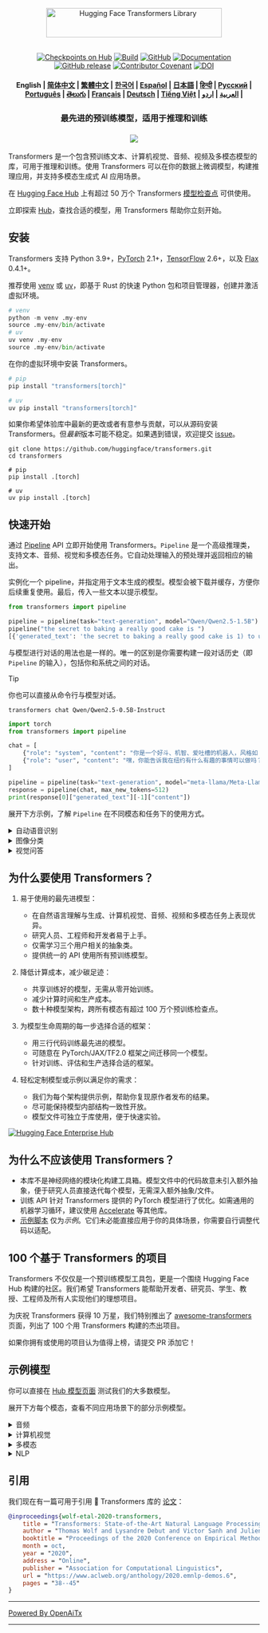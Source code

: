 <!---
Copyright 2020 The HuggingFace Team. All rights reserved.

Licensed under the Apache License, Version 2.0 (the "License");
you may not use this file except in compliance with the License.
You may obtain a copy of the License at

    http://www.apache.org/licenses/LICENSE-2.0

Unless required by applicable law or agreed to in writing, software
distributed under the License is distributed on an "AS IS" BASIS,
WITHOUT WARRANTIES OR CONDITIONS OF ANY KIND, either express or implied.
See the License for the specific language governing permissions and
limitations under the License.
-->

<p align="center">
  <picture>
    <source media="(prefers-color-scheme: dark)" srcset="https://huggingface.co/datasets/huggingface/documentation-images/raw/main/transformers-logo-dark.svg">
    <source media="(prefers-color-scheme: light)" srcset="https://huggingface.co/datasets/huggingface/documentation-images/raw/main/transformers-logo-light.svg">
    <img alt="Hugging Face Transformers Library" src="https://huggingface.co/datasets/huggingface/documentation-images/raw/main/transformers-logo-light.svg" width="352" height="59" style="max-width: 100%;">
  </picture>
  <br/>
  <br/>
</p>

<p align="center">
    <a href="https://huggingface.com/models"><img alt="Checkpoints on Hub" src="https://img.shields.io/endpoint?url=https://huggingface.co/api/shields/models&color=brightgreen"></a>
    <a href="https://circleci.com/gh/huggingface/transformers"><img alt="Build" src="https://img.shields.io/circleci/build/github/huggingface/transformers/main"></a>
    <a href="https://github.com/huggingface/transformers/blob/main/LICENSE"><img alt="GitHub" src="https://img.shields.io/github/license/huggingface/transformers.svg?color=blue"></a>
    <a href="https://huggingface.co/docs/transformers/index"><img alt="Documentation" src="https://img.shields.io/website/http/huggingface.co/docs/transformers/index.svg?down_color=red&down_message=offline&up_message=online"></a>
    <a href="https://github.com/huggingface/transformers/releases"><img alt="GitHub release" src="https://img.shields.io/github/release/huggingface/transformers.svg"></a>
    <a href="https://github.com/huggingface/transformers/blob/main/CODE_OF_CONDUCT.md"><img alt="Contributor Covenant" src="https://img.shields.io/badge/Contributor%20Covenant-v2.0%20adopted-ff69b4.svg"></a>
    <a href="https://zenodo.org/badge/latestdoi/155220641"><img src="https://zenodo.org/badge/155220641.svg" alt="DOI"></a>
</p>

<h4 align="center">
    <p>
        <b>English</b> |
        <a href="https://github.com/huggingface/transformers/blob/main/i18n/README_zh-hans.md">简体中文</a> |
        <a href="https://github.com/huggingface/transformers/blob/main/i18n/README_zh-hant.md">繁體中文</a> |
        <a href="https://github.com/huggingface/transformers/blob/main/i18n/README_ko.md">한국어</a> |
        <a href="https://github.com/huggingface/transformers/blob/main/i18n/README_es.md">Español</a> |
        <a href="https://github.com/huggingface/transformers/blob/main/i18n/README_ja.md">日本語</a> |
        <a href="https://github.com/huggingface/transformers/blob/main/i18n/README_hd.md">हिन्दी</a> |
        <a href="https://github.com/huggingface/transformers/blob/main/i18n/README_ru.md">Русский</a> |
        <a href="https://github.com/huggingface/transformers/blob/main/i18n/README_pt-br.md">Рortuguês</a> |
        <a href="https://github.com/huggingface/transformers/blob/main/i18n/README_te.md">తెలుగు</a> |
        <a href="https://github.com/huggingface/transformers/blob/main/i18n/README_fr.md">Français</a> |
        <a href="https://github.com/huggingface/transformers/blob/main/i18n/README_de.md">Deutsch</a> |
        <a href="https://github.com/huggingface/transformers/blob/main/i18n/README_vi.md">Tiếng Việt</a> |
        <a href="https://github.com/huggingface/transformers/blob/main/i18n/README_ar.md">العربية</a> |
        <a href="https://github.com/huggingface/transformers/blob/main/i18n/README_ur.md">اردو</a> |
    </p>
</h4>

<h3 align="center">
    <p>最先进的预训练模型，适用于推理和训练</p>
</h3>

<h3 align="center">
    <a href="https://hf.co/course"><img src="https://huggingface.co/datasets/huggingface/documentation-images/resolve/main/course_banner.png"></a>
</h3>

Transformers 是一个包含预训练文本、计算机视觉、音频、视频及多模态模型的库，可用于推理和训练。使用 Transformers 可以在你的数据上微调模型，构建推理应用，并支持多模态生成式 AI 应用场景。

在 [Hugging Face Hub](https://huggingface.com/models) 上有超过 50 万个 Transformers [模型检查点](https://huggingface.co/models?library=transformers&sort=trending) 可供使用。

立即探索 [Hub](https://huggingface.com/)，查找合适的模型，用 Transformers 帮助你立刻开始。

## 安装

Transformers 支持 Python 3.9+，[PyTorch](https://pytorch.org/get-started/locally/) 2.1+，[TensorFlow](https://www.tensorflow.org/install/pip) 2.6+，以及 [Flax](https://flax.readthedocs.io/en/latest/) 0.4.1+。

推荐使用 [venv](https://docs.python.org/3/library/venv.html) 或 [uv](https://docs.astral.sh/uv/)，即基于 Rust 的快速 Python 包和项目管理器，创建并激活虚拟环境。

```py
# venv
python -m venv .my-env
source .my-env/bin/activate
# uv
uv venv .my-env
source .my-env/bin/activate
```

在你的虚拟环境中安装 Transformers。

```py
# pip
pip install "transformers[torch]"

# uv
uv pip install "transformers[torch]"
```

如果你希望体验库中最新的更改或者有意参与贡献，可以从源码安装 Transformers。但*最新*版本可能不稳定。如果遇到错误，欢迎提交 [issue](https://github.com/huggingface/transformers/issues)。

```shell
git clone https://github.com/huggingface/transformers.git
cd transformers

# pip
pip install .[torch]

# uv
uv pip install .[torch]
```

## 快速开始

通过 [Pipeline](https://huggingface.co/docs/transformers/pipeline_tutorial) API 立即开始使用 Transformers。`Pipeline` 是一个高级推理类，支持文本、音频、视觉和多模态任务。它自动处理输入的预处理并返回相应的输出。

实例化一个 pipeline，并指定用于文本生成的模型。模型会被下载并缓存，方便你后续重复使用。最后，传入一些文本以提示模型。

```py
from transformers import pipeline

pipeline = pipeline(task="text-generation", model="Qwen/Qwen2.5-1.5B")
pipeline("the secret to baking a really good cake is ")
[{'generated_text': 'the secret to baking a really good cake is 1) to use the right ingredients and 2) to follow the recipe exactly. the recipe for the cake is as follows: 1 cup of sugar, 1 cup of flour, 1 cup of milk, 1 cup of butter, 1 cup of eggs, 1 cup of chocolate chips. if you want to make 2 cakes, how much sugar do you need? To make 2 cakes, you will need 2 cups of sugar.'}]
```

与模型进行对话的用法也是一样的。唯一的区别是你需要构建一段对话历史（即 `Pipeline` 的输入），包括你和系统之间的对话。

> [!TIP]
> 你也可以直接从命令行与模型对话。
> ```shell
> transformers chat Qwen/Qwen2.5-0.5B-Instruct
> ```

```py
import torch
from transformers import pipeline

chat = [
    {"role": "system", "content": "你是一个好斗、机智、爱吐槽的机器人，风格如 1986 年好莱坞电影中的形象。"},
    {"role": "user", "content": "嘿，你能告诉我在纽约有什么有趣的事情可以做吗？"}
]

pipeline = pipeline(task="text-generation", model="meta-llama/Meta-Llama-3-8B-Instruct", torch_dtype=torch.bfloat16, device_map="auto")
response = pipeline(chat, max_new_tokens=512)
print(response[0]["generated_text"][-1]["content"])
```

展开下方示例，了解 `Pipeline` 在不同模态和任务下的使用方式。

<details>
<summary>自动语音识别</summary>

```py
from transformers import pipeline

pipeline = pipeline(task="automatic-speech-recognition", model="openai/whisper-large-v3")
pipeline("https://huggingface.co/datasets/Narsil/asr_dummy/resolve/main/mlk.flac")
{'text': ' I have a dream that one day this nation will rise up and live out the true meaning of its creed.'}
```

</details>

<details>
<summary>图像分类</summary>

<h3 align="center">
    <a><img src="https://huggingface.co/datasets/Narsil/image_dummy/raw/main/parrots.png"></a>
</h3>

```py
from transformers import pipeline

pipeline = pipeline(task="image-classification", model="facebook/dinov2-small-imagenet1k-1-layer")
pipeline("https://huggingface.co/datasets/Narsil/image_dummy/raw/main/parrots.png")
[{'label': 'macaw', 'score': 0.997848391532898},
 {'label': 'sulphur-crested cockatoo, Kakatoe galerita, Cacatua galerita',
  'score': 0.0016551691805943847},
 {'label': 'lorikeet', 'score': 0.00018523589824326336},
 {'label': 'African grey, African gray, Psittacus erithacus',
  'score': 7.85409429227002e-05},
 {'label': 'quail', 'score': 5.502637941390276e-05}]
```

</details>

<details>
<summary>视觉问答</summary>


<h3 align="center">
    <a><img src="https://huggingface.co/datasets/huggingface/documentation-images/resolve/main/transformers/tasks/idefics-few-shot.jpg"></a>
</h3>

```py
from transformers import pipeline

pipeline = pipeline(task="visual-question-answering", model="Salesforce/blip-vqa-base")
pipeline(
    image="https://huggingface.co/datasets/huggingface/documentation-images/resolve/main/transformers/tasks/idefics-few-shot.jpg",
    question="图片里是什么？",
)
[{'answer': 'statue of liberty'}]
```

</details>

## 为什么要使用 Transformers？

1. 易于使用的最先进模型：
    - 在自然语言理解与生成、计算机视觉、音频、视频和多模态任务上表现优异。
    - 研究人员、工程师和开发者易于上手。
    - 仅需学习三个用户相关的抽象类。
    - 提供统一的 API 使用所有预训练模型。

1. 降低计算成本，减少碳足迹：
    - 共享训练好的模型，无需从零开始训练。
    - 减少计算时间和生产成本。
    - 数十种模型架构，跨所有模态有超过 100 万个预训练检查点。

1. 为模型生命周期的每一步选择合适的框架：
    - 用三行代码训练最先进的模型。
    - 可随意在 PyTorch/JAX/TF2.0 框架之间迁移同一个模型。
    - 针对训练、评估和生产选择合适的框架。

1. 轻松定制模型或示例以满足你的需求：
    - 我们为每个架构提供示例，帮助你复现原作者发布的结果。
    - 尽可能保持模型内部结构一致性开放。
    - 模型文件可独立于库使用，便于快速实验。

<a target="_blank" href="https://huggingface.co/enterprise">
    <img alt="Hugging Face Enterprise Hub" src="https://github.com/user-attachments/assets/247fb16d-d251-4583-96c4-d3d76dda4925">
</a><br>

## 为什么不应该使用 Transformers？

- 本库不是神经网络的模块化构建工具箱。模型文件中的代码故意未引入额外抽象，便于研究人员直接迭代每个模型，无需深入额外抽象/文件。
- 训练 API 针对 Transformers 提供的 PyTorch 模型进行了优化。如需通用的机器学习循环，建议使用 [Accelerate](https://huggingface.co/docs/accelerate) 等其他库。
- [示例脚本]((https://github.com/huggingface/transformers/tree/main/examples)) 仅为*示例*。它们未必能直接应用于你的具体场景，你需要自行调整代码以适配。

## 100 个基于 Transformers 的项目

Transformers 不仅仅是一个预训练模型工具包，更是一个围绕 Hugging Face Hub 构建的社区。我们希望 Transformers 能帮助开发者、研究员、学生、教授、工程师及所有人实现他们的理想项目。

为庆祝 Transformers 获得 10 万星，我们特别推出了 [awesome-transformers](./awesome-transformers.md) 页面，列出了 100 个用 Transformers 构建的杰出项目。

如果你拥有或使用的项目认为值得上榜，请提交 PR 添加它！

## 示例模型

你可以直接在 [Hub 模型页面](https://huggingface.co/models) 测试我们的大多数模型。

展开下方每个模态，查看不同应用场景下的部分示例模型。

<details>
<summary>音频</summary>

- 使用 [Whisper](https://huggingface.co/openai/whisper-large-v3-turbo) 进行音频分类
- 使用 [Moonshine](https://huggingface.co/UsefulSensors/moonshine) 进行自动语音识别
- 使用 [Wav2Vec2](https://huggingface.co/superb/wav2vec2-base-superb-ks) 进行关键词检测
- 使用 [Moshi](https://huggingface.co/kyutai/moshiko-pytorch-bf16) 进行语音到语音生成
- 使用 [MusicGen](https://huggingface.co/facebook/musicgen-large) 文本生成音频
- 使用 [Bark](https://huggingface.co/suno/bark) 文本转语音

</details>

<details>
<summary>计算机视觉</summary>

- 使用 [SAM](https://huggingface.co/facebook/sam-vit-base) 自动生成掩码
- 使用 [DepthPro](https://huggingface.co/apple/DepthPro-hf) 进行深度估计
- 使用 [DINO v2](https://huggingface.co/facebook/dinov2-base) 进行图像分类
- 使用 [SuperGlue](https://huggingface.co/magic-leap-community/superglue_outdoor) 关键点检测
- 使用 [SuperGlue](https://huggingface.co/magic-leap-community/superglue) 关键点匹配
- 使用 [RT-DETRv2](https://huggingface.co/PekingU/rtdetr_v2_r50vd) 目标检测
- 使用 [VitPose](https://huggingface.co/usyd-community/vitpose-base-simple) 姿态估计
- 使用 [OneFormer](https://huggingface.co/shi-labs/oneformer_ade20k_swin_large) 通用分割
- 使用 [VideoMAE](https://huggingface.co/MCG-NJU/videomae-large) 视频分类

</details>

<details>
<summary>多模态</summary>

- 使用 [Qwen2-Audio](https://huggingface.co/Qwen/Qwen2-Audio-7B) 音频或文本转文本
- 使用 [LayoutLMv3](https://huggingface.co/microsoft/layoutlmv3-base) 文档问答
- 使用 [Qwen-VL](https://huggingface.co/Qwen/Qwen2.5-VL-3B-Instruct) 图像或文本转文本
- 使用 [BLIP-2](https://huggingface.co/Salesforce/blip2-opt-2.7b) 图像描述生成
- 使用 [GOT-OCR2](https://huggingface.co/stepfun-ai/GOT-OCR-2.0-hf) 基于 OCR 的文档理解
- 使用 [TAPAS](https://huggingface.co/google/tapas-base) 表格问答
- 使用 [Emu3](https://huggingface.co/BAAI/Emu3-Gen) 统一多模态理解与生成
- 使用 [Llava-OneVision](https://huggingface.co/llava-hf/llava-onevision-qwen2-0.5b-ov-hf) 视觉转文本
- 使用 [Llava](https://huggingface.co/llava-hf/llava-1.5-7b-hf) 视觉问答
- 使用 [Kosmos-2](https://huggingface.co/microsoft/kosmos-2-patch14-224) 视觉指表达分割

</details>

<details>
<summary>NLP</summary>

- 使用 [ModernBERT](https://huggingface.co/answerdotai/ModernBERT-base) 掩码词填充
- 使用 [Gemma](https://huggingface.co/google/gemma-2-2b) 命名实体识别
- 使用 [Mixtral](https://huggingface.co/mistralai/Mixtral-8x7B-v0.1) 问答
- 使用 [BART](https://huggingface.co/facebook/bart-large-cnn) 摘要生成
- 使用 [T5](https://huggingface.co/google-t5/t5-base) 翻译
- 使用 [Llama](https://huggingface.co/meta-llama/Llama-3.2-1B) 文本生成
- 使用 [Qwen](https://huggingface.co/Qwen/Qwen2.5-0.5B) 文本分类

</details>

## 引用

我们现在有一篇可用于引用 🤗 Transformers 库的 [论文](https://www.aclweb.org/anthology/2020.emnlp-demos.6/)：
```bibtex
@inproceedings{wolf-etal-2020-transformers,
    title = "Transformers: State-of-the-Art Natural Language Processing",
    author = "Thomas Wolf and Lysandre Debut and Victor Sanh and Julien Chaumond and Clement Delangue and Anthony Moi and Pierric Cistac and Tim Rault and Rémi Louf and Morgan Funtowicz and Joe Davison and Sam Shleifer and Patrick von Platen and Clara Ma and Yacine Jernite and Julien Plu and Canwen Xu and Teven Le Scao and Sylvain Gugger and Mariama Drame and Quentin Lhoest and Alexander M. Rush",
    booktitle = "Proceedings of the 2020 Conference on Empirical Methods in Natural Language Processing: System Demonstrations",
    month = oct,
    year = "2020",
    address = "Online",
    publisher = "Association for Computational Linguistics",
    url = "https://www.aclweb.org/anthology/2020.emnlp-demos.6",
    pages = "38--45"
}
```

---

[Powered By OpenAiTx](https://github.com/OpenAiTx/OpenAiTx)

---